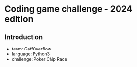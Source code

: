 # Coding game challenge - 2024 edition

## Introduction

- team: GaffOverflow
- language: Python3
- challenge: Poker Chip Race
